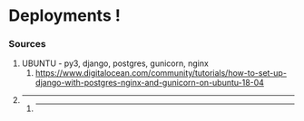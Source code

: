 # Deployments !

### Sources
1. UBUNTU - py3, django, postgres, gunicorn, nginx
	1. https://www.digitalocean.com/community/tutorials/how-to-set-up-django-with-postgres-nginx-and-gunicorn-on-ubuntu-18-04
1. ----
	1. -----